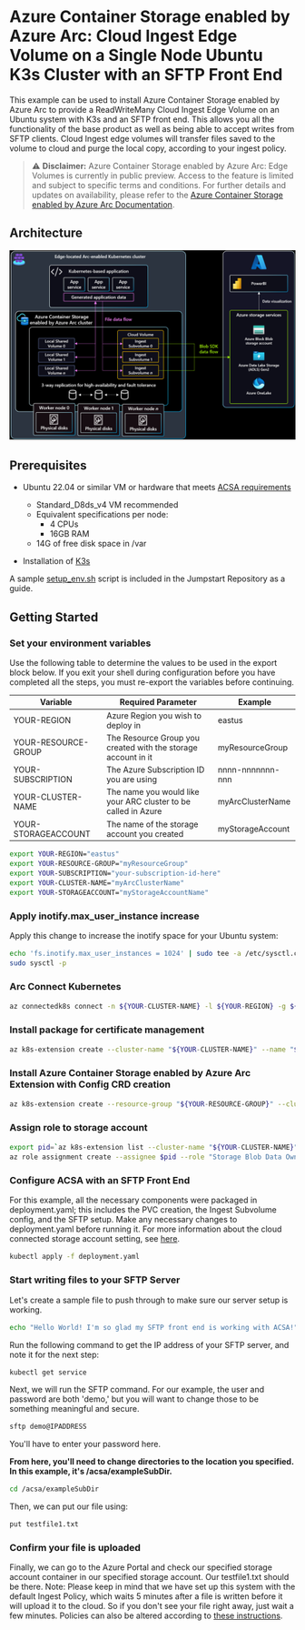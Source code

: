 # Azure Container Storage enabled by Azure Arc: Cloud Ingest Edge Volume on a Single Node Ubuntu K3s Cluster with an SFTP Front End
This example can be used to install Azure Container Storage enabled by Azure Arc to provide a ReadWriteMany Cloud Ingest Edge Volume on an Ubuntu system with K3s and an SFTP front end. This allows you all the functionality of the base product as well as being able to accept writes from SFTP clients. 
Cloud Ingest edge volumes will transfer files saved to the volume to cloud and purge the local copy, according to your ingest policy. 

> ⚠️ **Disclaimer:** Azure Container Storage enabled by Azure Arc: Edge Volumes is currently in public preview. Access to the feature is limited and subject to specific terms and conditions. For further details and updates on availability, please refer to the [Azure Container Storage enabled by Azure Arc Documentation](https://learn.microsoft.com/en-us/azure/azure-arc/container-storage/).

## Architecture
![Azure Container Storage enabled by Azure Arc Diagram.](./acsaedgevolarch.png)

## Prerequisites
* Ubuntu 22.04 or similar VM or hardware that meets [ACSA requirements](https://learn.microsoft.com/en-us/azure/azure-arc/container-storage/prepare-linux#minimum-hardware-requirements)
  * Standard_D8ds_v4 VM recommended
  * Equivalent specifications per node:
    * 4 CPUs
    * 16GB RAM
  * 14G of free disk space in /var

* Installation of [K3s](https://docs.k3s.io/quick-start)

A sample [setup_env.sh](setup_env.sh) script is included in the Jumpstart Repository as a guide. 

## Getting Started

### Set your environment variables
Use the following table to determine the values to be used in the export block below. If you exit your shell during configuration before you have completed all the steps, you must re-export the variables before continuing.  

|Variable        | Required Parameter                                             | Example |
|----------------|----------------------------------------------------------------|-----------------|
|YOUR-REGION          | Azure Region you wish to deploy in                             | eastus          |
|YOUR-RESOURCE-GROUP  | The Resource Group you created with the storage account in it  | myResourceGroup |
|YOUR-SUBSCRIPTION    | The Azure Subscription ID you are using                        | nnnn-nnnnnnn-nnn|
|YOUR-CLUSTER-NAME        | The name you would like your ARC cluster to be called in Azure | myArcClusterName|
|YOUR-STORAGEACCOUNT  | The name of the storage account you created                    | myStorageAccount|

```bash
export YOUR-REGION="eastus"
export YOUR-RESOURCE-GROUP="myResourceGroup"
export YOUR-SUBSCRIPTION="your-subscription-id-here"
export YOUR-CLUSTER-NAME="myArcClusterName"
export YOUR-STORAGEACCOUNT="myStorageAccountName"
```

### Apply inotify.max_user_instance increase
Apply this change to increase the inotify space for your Ubuntu system: 

```bash
echo 'fs.inotify.max_user_instances = 1024' | sudo tee -a /etc/sysctl.conf
sudo sysctl -p
```

### Arc Connect Kubernetes
```bash
az connectedk8s connect -n ${YOUR-CLUSTER-NAME} -l ${YOUR-REGION} -g ${YOUR-RESOURCE-GROUP} --subscription ${YOUR-SUBSCRIPTION}
```

### Install package for certificate management
```bash
az k8s-extension create --cluster-name "${YOUR-CLUSTER-NAME}" --name "${YOUR-CLUSTER-NAME}-certmgr" --resource-group "${YOUR-RESOURCE-GROUP}" --cluster-type connectedClusters --release-train preview --extension-type microsoft.iotoperations.platform --scope cluster --release-namespace cert-manager
```

### Install Azure Container Storage enabled by Azure Arc Extension with Config CRD creation
```bash
az k8s-extension create --resource-group "${YOUR-RESOURCE-GROUP}" --cluster-name "${YOUR-CLUSTER-NAME}" --cluster-type connectedClusters --name "acsa-`mktemp -u XXXXXX`" --extension-type microsoft.arc.containerstorage --config feature.diskStorageClass="default,local-path" --config  edgeStorageConfiguration.create=true
```

### Assign role to storage account
```bash
export pid=`az k8s-extension list --cluster-name "${YOUR-CLUSTER-NAME}" --resource-group "${YOUR-RESOURCE-GROUP}" --cluster-type connectedClusters | jq --arg extType "microsoft.arc.containerstorage" 'map(select(.extensionType == $extType)) | .[] | .identity.principalId' -r`
az role assignment create --assignee $pid --role "Storage Blob Data Owner" --scope "/subscriptions/${YOUR-SUBSCRIPTION}/resourceGroups/${YOUR-RESOURCE-GROUP}/providers/Microsoft.Storage/storageAccounts/${YOUR-STORAGEACCOUNT}"
```

### Configure ACSA with an SFTP Front End
For this example, all the necessary components were packaged in deployment.yaml; this includes the PVC creation, the Ingest Subvolume config, and the SFTP setup. Make any necessary changes to deployment.yaml before running it. For more information about the cloud connected storage account setting, see [here](https://learn.microsoft.com/en-us/azure/azure-arc/container-storage/cloud-ingest-edge-volume-configuration?tabs=portal#attach-subvolume-to-edge-volume).

```bash
kubectl apply -f deployment.yaml
```

### Start writing files to your SFTP Server
Let's create a sample file to push through to make sure our server setup is working.
```bash
echo "Hello World! I'm so glad my SFTP front end is working with ACSA!" > testfile1.txt
```

Run the following command to get the IP address of your SFTP server, and note it for the next step:
```bash
kubectl get service
```

Next, we will run the SFTP command. For our example, the user and password are both 'demo,' but you will want to change those to be something meaningful and secure.
```bash
sftp demo@IPADDRESS
```

You'll have to enter your password here.

**From here, you'll need to change directories to the location you specified. In this example, it's /acsa/exampleSubDir.**
```bash
cd /acsa/exampleSubDir
```

Then, we can put our file using:
```bash
put testfile1.txt
```

### Confirm your file is uploaded
Finally, we can go to the Azure Portal and check our specified storage account container in our specified storage account. Our testfile1.txt should be there.
Note: Please keep in mind that we have set up this system with the default Ingest Policy, which waits 5 minutes after a file is written before it will upload it to the cloud. So if you don't see your file right away, just wait a few minutes. Policies can also be altered according to [these instructions](https://learn.microsoft.com/en-us/azure/azure-arc/container-storage/cloud-ingest-edge-volume-configuration?tabs=portal#optional-modify-the-ingestpolicy-from-the-default).